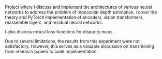 Project where I discuss and implement the architectures of various neural networks to address the problem of monocular depth estimation. I cover the theory and PyTorch implementation of encoders, vision transformers, reassemble layers, and residual neural networks.

I also discuss robust loss functions for disparity maps.

Due to several limitations, the results from this experiment were not satisfactory. However, this serves as a valuable discussion on transitioning from research papers to code implementation.
